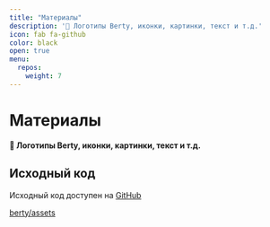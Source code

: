 ```yaml
---
title: "Материалы"
description: '🎨 Логотипы Berty, иконки, картинки, текст и т.д.'
icon: fab fa-github
color: black
open: true
menu:
  repos:
    weight: 7
---
```


# Материалы

**🎨 Логотипы Berty, иконки, картинки, текст и т.д.**

## Исходный код
Исходный код доступен на [GitHub](https://github.com/berty/assets)

<a class="btn btn-bty btn-grack" href="https://github.com/berty/assets"><i class="fab fa-github"></i>berty/assets</a>
